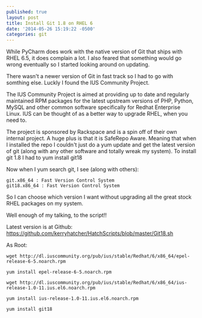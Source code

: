 ```yaml
---
published: true
layout: post
title: Install Git 1.8 on RHEL 6
date: '2014-05-26 15:19:22 -0500'
categories: git
---
```


While PyCharm does work with the native version of Git that ships with RHEL 6.5, it does complain a lot. I also feared that something would go wrong eventually so I started looking around on updating.

There wasn't a newer version of Git in fast track so I had to go with somthing else. Luckly I found the IUS Community Project. 

The IUS Community Project is aimed at providing up to date and regularly maintained RPM packages for the latest upstream versions of PHP, Python, MySQL and other common software specifically for Redhat Enterprise Linux. IUS can be thought of as a better way to upgrade RHEL, when you need to.

The project is sponsored by Rackspace and is a spin off of their own internal project. A huge plus is that it is SafeRepo Aware. Meaning that when I installed the repo I couldn't just do a yum update and get the latest version of git (along with any other software and totally wreak my system). To install git 1.8 I had to yum install git18

Now when I yum search git, I see (along with others):

    git.x86_64 : Fast Version Control System
    git18.x86_64 : Fast Version Control System

So I can choose which version I want without upgrading all the great stock RHEL packages on my system.

Well enough of my talking, to the script!!

Latest version is at Github:
https://github.com/kerryhatcher/HatchScripts/blob/master/Git18.sh

As Root:

    wget http://dl.iuscommunity.org/pub/ius/stable/Redhat/6/x86_64/epel-release-6-5.noarch.rpm

    yum install epel-release-6-5.noarch.rpm

    wget http://dl.iuscommunity.org/pub/ius/stable/Redhat/6/x86_64/ius-release-1.0-11.ius.el6.noarch.rpm

    yum install ius-release-1.0-11.ius.el6.noarch.rpm

    yum install git18
